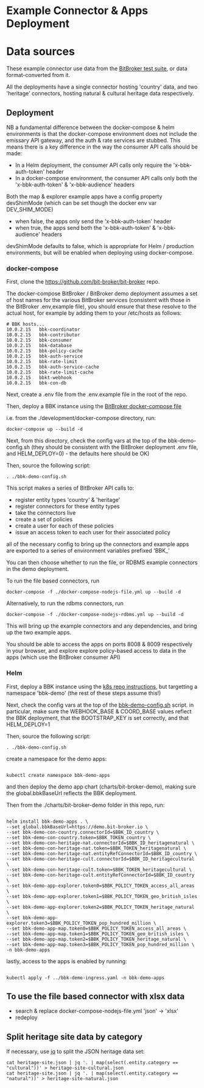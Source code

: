 # Example Connector & Apps Deployment

# Data sources

These example connector use data from the [BitBroker test suite](https://github.com/bit-broker/bit-broker/tree/main/tests/data), or data format-converted from it.

All the deployments have a single connector hosting 'country' data, and two 'heritage' connectors, hosting natural & cultural heritage data respectively.

## Deployment

NB a fundamental difference between the docker-compose & helm environments is that the docker-compose environment does not include the emissary API gateway, and the auth & rate services are stubbed. This means there is a key difference in the way the consumer API calls should be made:

- In a Helm deployment, the consumer API calls only require the 'x-bbk-auth-token' header
- In a docker-compose environment, the consumer API calls only both the 'x-bbk-auth-token' & 'x-bbk-audience' headers

Both the map & explorer example apps have a config property devShimMode (which can be set though the docker env var DEV_SHIM_MODE)

- when false, the apps only send the 'x-bbk-auth-token' header
- when true, the apps send both the 'x-bbk-auth-token' & 'x-bbk-audience' headers

devShimMode defaults to false, which is appropriate for Helm / production environments, but will be enabled when deploying using docker-compose.

### docker-compose

First, clone the https://github.com/bit-broker/bit-broker repo.

The docker-compose BitBroker / BitBroker demo deployment assumes a set of host names for the various BitBroker services (consistent with those in the BitBroker .env,example file), you should ensure that these resolve to the actual host, for example by adding them to your /etc/hosts as follows:

```
# BBK hosts...
10.0.2.15	bbk-coordinator
10.0.2.15	bbk-contributor
10.0.2.15	bbk-consumer
10.0.2.15	bbk-database
10.0.2.15	bbk-policy-cache
10.0.2.15	bbk-auth-service
10.0.2.15	bbk-rate-limit
10.0.2.15	bbk-auth-service-cache
10.0.2.15	bbk-rate-limit-cache
10.0.2.15	bbkt-webhook
10.0.2.15	bbk-con-db
```

Next, create a .env file from the .env.example file in the root of the repo.

Then, deploy a BBK instance using the [BitBroker docker-compose file](https://github.com/bit-broker/bit-broker/blob/main/development/docker-compose/docker-compose.yml)

i.e. from the ./development/docker-compose directory, run:

```
docker-compose up --build -d
```

Next, from this directory, check the config vars at the top of the bbk-demo-config.sh (they should be consistent with the BitBroker deployment .env file, and HELM_DEPLOY=0) - the defaults here should be OK)

Then, source the following script:

```
. ./bbk-demo-config.sh

```

This script makes a series of BitBroker API calls to:

- register entity types 'country' & 'heritage'
- register connectors for these entity types
- take the connectors live
- create a set of policies
- create a user for each of these policies
- issue an access token to each user for their associated policy

all of the necessary config to bring up the connectors and example apps are exported to a series of environment variables prefixed 'BBK\_'

You can then choose whether to run the file, or RDBMS example connectors in the demo deployment.

To run the file based connectors, run

```
docker-compose -f ./docker-compose-nodejs-file.yml up --build -d
```

Alternatively, to run the rdbms connectors, run

```
docker-compose -f ./docker-compose-nodejs-rdbms.yml up --build -d
```

This will bring up the example connectors and any dependencies, and bring up the two example apps.

You should be able to access the apps on ports 8008 & 8009 respectively in your browser, and explore explore policy-based access to data in the apps (which use the BitBroker consumer API)

### Helm

First, deploy a BBK instance using the [k8s repo instructions](https://github.com/bit-broker/bit-broker/blob/main/development/docker-compose/docker-compose.yml), but targetting a namespace 'bbk-demo' (the rest of these steps assume this!)

Next, check the config vars at the top of the [bbk-demo-config.sh](./bbk-demo-config.sh) script. in particular, make sure the WEBHOOK_BASE & COORD_BASE values reflect the BBK deployment, that the BOOTSTRAP_KEY is set correctly, and that HELM_DEPLOY=1

Then, source the following script:

```
. ./bbk-demo-config.sh

```

create a namespace for the demo apps:

```

kubectl create namespace bbk-demo-apps

```

and then deploy the demo app chart (charts/bit-broker-demo), making sure the global.bbkBaseUrl reflects the BBK deployment.

Then from the ./charts/bit-broker-demo folder in this repo, run:

```

helm install bbk-demo-apps . \
--set global.bbkBaseUrl=https://demo.bit-broker.io \
--set bbk-demo-con-country.connectorId=$BBK_ID_country \
--set bbk-demo-con-country.token=$BBK_TOKEN_country \
--set bbk-demo-con-heritage-nat.connectorId=$BBK_ID_heritagenatural \
--set bbk-demo-con-heritage-nat.token=$BBK_TOKEN_heritagenatural \
--set bbk-demo-con-heritage-nat.entityRefConnectorId=$BBK_ID_country \
--set bbk-demo-con-heritage-cult.connectorId=$BBK_ID_heritagecultural \
--set bbk-demo-con-heritage-cult.token=$BBK_TOKEN_heritagecultural \
--set bbk-demo-con-heritage-cult.entityRefConnectorId=$BBK_ID_country \
--set bbk-demo-app-explorer.token0=$BBK_POLICY_TOKEN_access_all_areas \
--set bbk-demo-app-explorer.token1=$BBK_POLICY_TOKEN_geo_british_isles \
--set bbk-demo-app-explorer.token2=$BBK_POLICY_TOKEN_heritage_natural \
--set bbk-demo-app-explorer.token3=$BBK_POLICY_TOKEN_pop_hundred_million \
--set bbk-demo-app-map.token0=$BBK_POLICY_TOKEN_access_all_areas \
--set bbk-demo-app-map.token1=$BBK_POLICY_TOKEN_geo_british_isles \
--set bbk-demo-app-map.token2=$BBK_POLICY_TOKEN_heritage_natural \
--set bbk-demo-app-map.token3=$BBK_POLICY_TOKEN_pop_hundred_million \
-n bbk-demo-apps

```

lastly, access to the apps is enabled by running:

```

kubectl apply -f ../bbk-demo-ingress.yaml -n bbk-demo-apps

```

## To use the file based connector with xlsx data

- search & replace docker-compose-nodejs-file.yml 'json' -> 'xlsx'
- redeploy

## Split heritage site data by category

If necessary, use [jq](https://stedolan.github.io/jq/) to split the JSON heritage data set:

```
cat heritage-site.json | jq '. | map(select(.entity.category == "cultural"))' > heritage-site-cultural.json
cat heritage-site.json | jq '. | map(select(.entity.category == "natural"))' > heritage-site-natural.json
```
